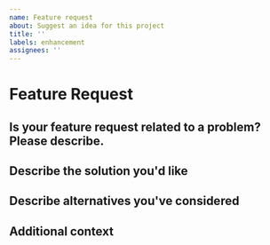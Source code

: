 ```yaml
---
name: Feature request
about: Suggest an idea for this project
title: ''
labels: enhancement
assignees: ''
---
```


# Feature Request

## Is your feature request related to a problem? Please describe.
<!--- A clear and concise description of what the problem is. --->

## Describe the solution you'd like
<!--- A clear and concise description of what you want to happen. --->

## Describe alternatives you've considered
<!--- A clear and concise description of any alternative solutions or features you've considered. --->

## Additional context
<!--- Add any other context or screenshots about the feature request here. --->
